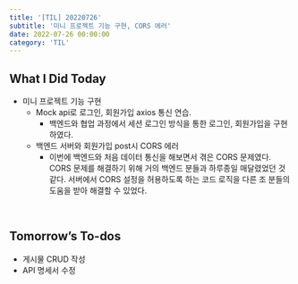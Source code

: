 ```yaml
---
title: '[TIL] 20220726'
subtitle: '미니 프로젝트 기능 구현, CORS 에러'
date: 2022-07-26 00:00:00
category: 'TIL'
---
```


## What I Did Today

- 미니 프로젝트 기능 구현
  - Mock api로 로그인, 회원가입 axios 통신 연습.
    - 백엔드와 협업 과정에서 세션 로그인 방식을 통한 로그인, 회원가입을 구현하였다.
  - 백엔드 서버와 회원가입 post시 CORS 에러
    - 이번에 백엔드와 처음 데이터 통신을 해보면서 겪은 CORS 문제였다. CORS 문제를 해결하기 위해 거의 백엔드 분들과 하루종일 매달렸었던 것 같다. 서버에서 CORS 설정을 허용하도록 하는 코드 로직을 다른 조 분들의 도움을 받아 해결할 수 있었다.

<br/>

## Tomorrow’s To-dos

- 게시물 CRUD 작성
- API 명세서 수정

<br/>
